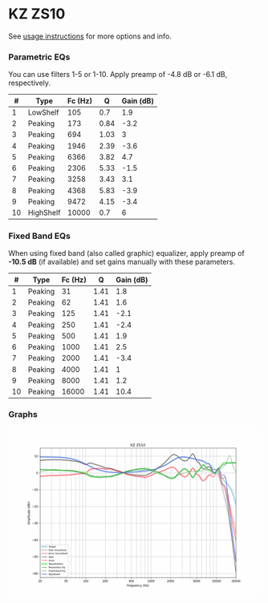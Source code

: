 # KZ ZS10
See [usage instructions](https://github.com/jaakkopasanen/AutoEq#usage) for more options and info.

### Parametric EQs
You can use filters 1-5 or 1-10. Apply preamp of -4.8 dB or -6.1 dB, respectively.

|   # | Type      |   Fc (Hz) |    Q |   Gain (dB) |
|-----|-----------|-----------|------|-------------|
|   1 | LowShelf  |       105 | 0.7  |         1.9 |
|   2 | Peaking   |       173 | 0.84 |        -3.2 |
|   3 | Peaking   |       694 | 1.03 |         3   |
|   4 | Peaking   |      1946 | 2.39 |        -3.6 |
|   5 | Peaking   |      6366 | 3.82 |         4.7 |
|   6 | Peaking   |      2306 | 5.33 |        -1.5 |
|   7 | Peaking   |      3258 | 3.43 |         3.1 |
|   8 | Peaking   |      4368 | 5.83 |        -3.9 |
|   9 | Peaking   |      9472 | 4.15 |        -3.4 |
|  10 | HighShelf |     10000 | 0.7  |         6   |

### Fixed Band EQs
When using fixed band (also called graphic) equalizer, apply preamp of **-10.5 dB** (if available) and set gains manually with these parameters.

|   # | Type    |   Fc (Hz) |    Q |   Gain (dB) |
|-----|---------|-----------|------|-------------|
|   1 | Peaking |        31 | 1.41 |         1.8 |
|   2 | Peaking |        62 | 1.41 |         1.6 |
|   3 | Peaking |       125 | 1.41 |        -2.1 |
|   4 | Peaking |       250 | 1.41 |        -2.4 |
|   5 | Peaking |       500 | 1.41 |         1.9 |
|   6 | Peaking |      1000 | 1.41 |         2.5 |
|   7 | Peaking |      2000 | 1.41 |        -3.4 |
|   8 | Peaking |      4000 | 1.41 |         1   |
|   9 | Peaking |      8000 | 1.41 |         1.2 |
|  10 | Peaking |     16000 | 1.41 |        10.4 |

### Graphs
![](./KZ%20ZS10.png)
